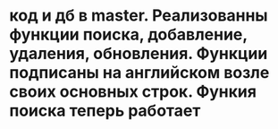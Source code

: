 # код и дб в master. Реализованны функции поиска, добавление, удаления, обновления. Функции подписаны на английском возле своих основных строк. Функия поиска теперь работает
